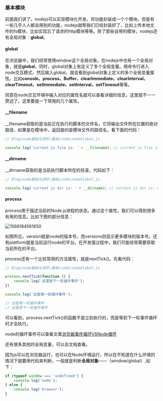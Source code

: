 ### 基本模块

前面我们讲了，nodejs可以实现模块化开发，将功能封装成一个个模块。但是有一些几乎人人都会用到的功能，nodejs就帮我们已经封装好了，比如上传本地文件的fs模块，比如实现忘了请求的http模块等等。除了那些自带的模块，nodejs还有全局对象：**global**。

#### global

在浏览器中，我们经常使用window这个全局对象。在nodejs中也有一个全局对象，就是**global**，同时，global对象上有定义了多个全局变量。用命令行进入node交互模式，然后输入global，就会看到global对象上定义的多个全局变量属性。比如**console、process、Buffer、clearImmediate、clearInterval、clearTimeout、setImmediate、setInterval、setTimeout**等等。

同意在node交互环境中输入对应的属性名就可以查看详细的信息，这里就不一一赘述了。这里要提一下常用的几个属性。

#### __filename

__filename获取的是当前正在执行的脚本的文件名，它将输出文件所在位置的绝对路径，如果是在模块中，返回是的是模块文件的路径名，看下面的代码：

```javascript
// Blog\node基础与进阶\基础\code\nodeGlobal.js

console.log('current js file is: ' + __filename); // current js file is: e:\bolg\Blog\node基础与进阶\基础\code\nodeGlobal.js
```

#### __dirname

__dirname获取的是当前执行脚本所在的目录，代码如下：

```javascript
// Blog\node基础与进阶\基础\code\nodeGlobal.js

console.log('current js dir is: ' + __dirname); // current js dir is: e:\bolg\Blog\node基础与进阶\基础\code
```



#### process

process用于描述当前的Node.js进程的状态。通过这个属性，我们可以得到很多有用的信息。比如下图的部分信息：

![1566184561650](E:\bolg\Blog\node基础与进阶\基础\image\1566184561650.png)

如图所见，version就是node的版本号，而versions则显示更多模块的版本号。还有platform就是当前运行node的平台。在开发饿过程中，我们可能经常需要获取当前所在的平台。

process还有一个比较常用的方法属性，就是nextTick()。先看代码：

```javascript
// Blog\node基础与进阶\基础\code\nodeGlobal.js

process.nextTick(function () {
    console.log('这里是下一轮循环事件');
})

console.log('这是第一轮循环事件');

// 这是第一轮循环事件
// 这里是下一轮循环事件

```

可以看到，process.nextTick()的函数不是立刻执行的，而是等到下一轮事件循环时才会执行。

node的循环事件可以查看文章[浏览器事件循环VSNode循环](https://github.com/yjl000/Blog/blob/master/进阶笔记/浏览器事件循环VSNode事件循环.md)

还有很多其他的全局变量，可以去文档查看。

因为js可以在浏览器运行，也可以在Node环境运行，所以在不知道在什么环境的情况下就要用代码来判断，一般就是判断**全局对象**——（window/global）,如下：

```javascript
if (typeof window === 'undefined') {
    console.log('node');
} else {
    console.log('browser');
}
```

